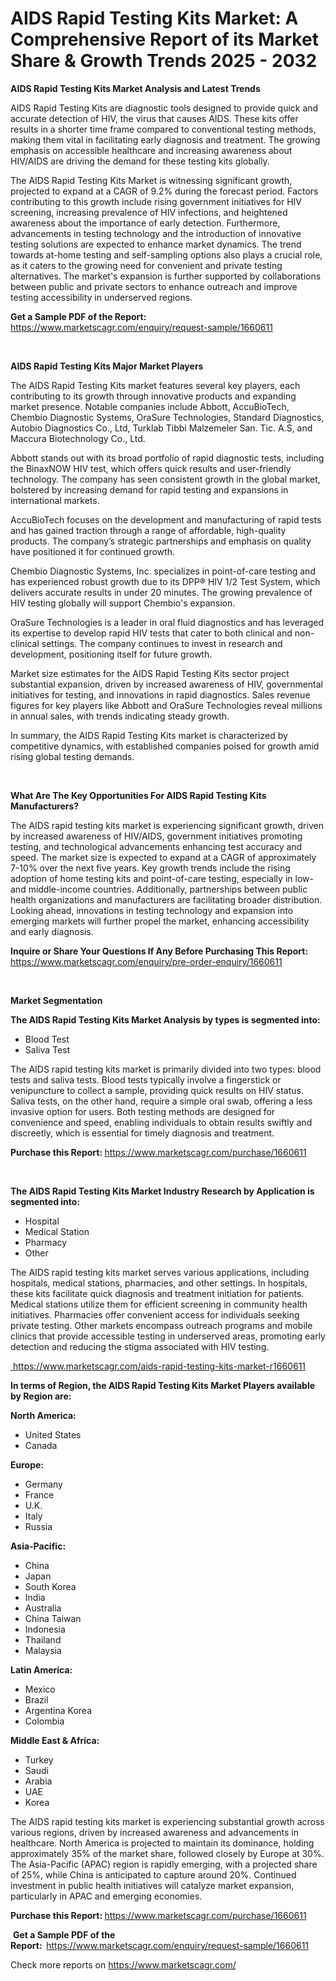 <p><h1>AIDS Rapid Testing Kits Market: A Comprehensive Report of its Market Share & Growth Trends 2025 - 2032</h1></p><p><strong>AIDS Rapid Testing Kits Market Analysis and Latest Trends</strong></p>
<p><p>AIDS Rapid Testing Kits are diagnostic tools designed to provide quick and accurate detection of HIV, the virus that causes AIDS. These kits offer results in a shorter time frame compared to conventional testing methods, making them vital in facilitating early diagnosis and treatment. The growing emphasis on accessible healthcare and increasing awareness about HIV/AIDS are driving the demand for these testing kits globally.</p><p>The AIDS Rapid Testing Kits Market is witnessing significant growth, projected to expand at a CAGR of 9.2% during the forecast period. Factors contributing to this growth include rising government initiatives for HIV screening, increasing prevalence of HIV infections, and heightened awareness about the importance of early detection. Furthermore, advancements in testing technology and the introduction of innovative testing solutions are expected to enhance market dynamics. The trend towards at-home testing and self-sampling options also plays a crucial role, as it caters to the growing need for convenient and private testing alternatives. The market's expansion is further supported by collaborations between public and private sectors to enhance outreach and improve testing accessibility in underserved regions.</p></p>
<p><strong>Get a Sample PDF of the Report:&nbsp;</strong> <a href="https://www.marketscagr.com/enquiry/request-sample/1660611?utm_campaign=2998&utm_medium=2&utm_source=Github&utm_content=ia&utm_term=29032025&utm_id=aids-rapid-testing-kits">https://www.marketscagr.com/enquiry/request-sample/1660611</a></p>
<p>&nbsp;</p>
<p><strong>AIDS Rapid Testing Kits Major Market Players</strong></p>
<p><p>The AIDS Rapid Testing Kits market features several key players, each contributing to its growth through innovative products and expanding market presence. Notable companies include Abbott, AccuBioTech, Chembio Diagnostic Systems, OraSure Technologies, Standard Diagnostics, Autobio Diagnostics Co., Ltd, Turklab Tibbi Malzemeler San. Tic. A.S, and Maccura Biotechnology Co., Ltd.</p><p>Abbott stands out with its broad portfolio of rapid diagnostic tests, including the BinaxNOW HIV test, which offers quick results and user-friendly technology. The company has seen consistent growth in the global market, bolstered by increasing demand for rapid testing and expansions in international markets.</p><p>AccuBioTech focuses on the development and manufacturing of rapid tests and has gained traction through a range of affordable, high-quality products. The company’s strategic partnerships and emphasis on quality have positioned it for continued growth.</p><p>Chembio Diagnostic Systems, Inc. specializes in point-of-care testing and has experienced robust growth due to its DPP® HIV 1/2 Test System, which delivers accurate results in under 20 minutes. The growing prevalence of HIV testing globally will support Chembio's expansion.</p><p>OraSure Technologies is a leader in oral fluid diagnostics and has leveraged its expertise to develop rapid HIV tests that cater to both clinical and non-clinical settings. The company continues to invest in research and development, positioning itself for future growth.</p><p>Market size estimates for the AIDS Rapid Testing Kits sector project substantial expansion, driven by increased awareness of HIV, governmental initiatives for testing, and innovations in rapid diagnostics. Sales revenue figures for key players like Abbott and OraSure Technologies reveal millions in annual sales, with trends indicating steady growth.</p><p>In summary, the AIDS Rapid Testing Kits market is characterized by competitive dynamics, with established companies poised for growth amid rising global testing demands.</p></p>
<p>&nbsp;</p>
<p><strong>What Are The Key Opportunities For AIDS Rapid Testing Kits Manufacturers?</strong></p>
<p><p>The AIDS rapid testing kits market is experiencing significant growth, driven by increased awareness of HIV/AIDS, government initiatives promoting testing, and technological advancements enhancing test accuracy and speed. The market size is expected to expand at a CAGR of approximately 7-10% over the next five years. Key growth trends include the rising adoption of home testing kits and point-of-care testing, especially in low- and middle-income countries. Additionally, partnerships between public health organizations and manufacturers are facilitating broader distribution. Looking ahead, innovations in testing technology and expansion into emerging markets will further propel the market, enhancing accessibility and early diagnosis.</p></p>
<p><strong>Inquire or Share Your Questions If Any Before Purchasing This Report:</strong> <a href="https://www.marketscagr.com/enquiry/pre-order-enquiry/1660611?utm_campaign=2998&utm_medium=2&utm_source=Github&utm_content=ia&utm_term=29032025&utm_id=aids-rapid-testing-kits">https://www.marketscagr.com/enquiry/pre-order-enquiry/1660611</a></p>
<p>&nbsp;</p>
<p><strong>Market Segmentation</strong></p>
<p><strong>The AIDS Rapid Testing Kits Market Analysis by types is segmented into:</strong></p>
<p><ul><li>Blood Test</li><li>Saliva Test</li></ul></p>
<p><p>The AIDS rapid testing kits market is primarily divided into two types: blood tests and saliva tests. Blood tests typically involve a fingerstick or venipuncture to collect a sample, providing quick results on HIV status. Saliva tests, on the other hand, require a simple oral swab, offering a less invasive option for users. Both testing methods are designed for convenience and speed, enabling individuals to obtain results swiftly and discreetly, which is essential for timely diagnosis and treatment.</p></p>
<p><strong>Purchase this Report:&nbsp;</strong><a href="https://www.marketscagr.com/purchase/1660611?utm_campaign=2998&utm_medium=2&utm_source=Github&utm_content=ia&utm_term=29032025&utm_id=aids-rapid-testing-kits">https://www.marketscagr.com/purchase/1660611</a></p>
<p>&nbsp;</p>
<p><strong>The AIDS Rapid Testing Kits Market Industry Research by Application is segmented into:</strong></p>
<p><ul><li>Hospital</li><li>Medical Station</li><li>Pharmacy</li><li>Other</li></ul></p>
<p><p>The AIDS rapid testing kits market serves various applications, including hospitals, medical stations, pharmacies, and other settings. In hospitals, these kits facilitate quick diagnosis and treatment initiation for patients. Medical stations utilize them for efficient screening in community health initiatives. Pharmacies offer convenient access for individuals seeking private testing. Other markets encompass outreach programs and mobile clinics that provide accessible testing in underserved areas, promoting early detection and reducing the stigma associated with HIV testing.</p></p>
<p><a href="https://www.marketscagr.com/aids-rapid-testing-kits-market-r1660611?utm_campaign=2998&utm_medium=2&utm_source=Github&utm_content=ia&utm_term=29032025&utm_id=aids-rapid-testing-kits">&nbsp;https://www.marketscagr.com/aids-rapid-testing-kits-market-r1660611</a></p>
<p><strong>In terms of Region, the AIDS Rapid Testing Kits Market Players available by Region are:</strong></p>
<p>
    <p> <strong> North America: </strong>
        <ul>
            <li>United States</li>
            <li>Canada</li>
        </ul>
        </p> 
    <p> <strong> Europe: </strong>
        <ul>
            <li>Germany</li>
            <li>France</li>
            <li>U.K.</li>
            <li>Italy</li>
            <li>Russia</li>
        </ul>
        </p> 
    <p> <strong> Asia-Pacific: </strong>
        <ul>
            <li>China</li>
            <li>Japan</li>
            <li>South Korea</li>
            <li>India</li>
            <li>Australia</li>
            <li>China Taiwan</li>
            <li>Indonesia</li>
            <li>Thailand</li>
            <li>Malaysia</li>
        </ul>
        </p> 
    <p> <strong> Latin America: </strong>
        <ul>
            <li>Mexico</li>
            <li>Brazil</li>
            <li>Argentina Korea</li>
            <li>Colombia</li>
        </ul>
        </p> 
    <p> <strong> Middle East & Africa: </strong>
        <ul>
            <li>Turkey</li>
            <li>Saudi</li>
            <li>Arabia</li>
            <li>UAE</li>
            <li>Korea</li>
        </ul>
    </p>
    </p>
<p><p>The AIDS rapid testing kits market is experiencing substantial growth across various regions, driven by increased awareness and advancements in healthcare. North America is projected to maintain its dominance, holding approximately 35% of the market share, followed closely by Europe at 30%. The Asia-Pacific (APAC) region is rapidly emerging, with a projected share of 25%, while China is anticipated to capture around 20%. Continued investment in public health initiatives will catalyze market expansion, particularly in APAC and emerging economies.</p></p>
<p><strong>Purchase this Report: </strong><a href="https://www.marketscagr.com/purchase/1660611?utm_campaign=2998&utm_medium=2&utm_source=Github&utm_content=ia&utm_term=29032025&utm_id=aids-rapid-testing-kits">https://www.marketscagr.com/purchase/1660611</a></p>
<p>&nbsp;<strong>Get a Sample PDF of the Report:&nbsp;&nbsp;</strong><a href="https://www.marketscagr.com/enquiry/request-sample/1660611?utm_campaign=2998&utm_medium=2&utm_source=Github&utm_content=ia&utm_term=29032025&utm_id=aids-rapid-testing-kits">https://www.marketscagr.com/enquiry/request-sample/1660611</a></p>
<p><strong></strong></p>
<p>Check more reports on <a href="https://www.marketscagr.com/?utm_campaign=2998&utm_medium=2&utm_source=Github&utm_content=ia&utm_term=29032025&utm_id=aids-rapid-testing-kits">https://www.marketscagr.com/</a></p>